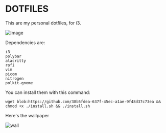 # DOTFILES
This are my personal dotfiles, for i3.

![image](https://github.com/thecaprisun/dots/assets/156376854/1b70b0b0-e318-420d-90fb-9302c96b62aa)

Dependencies are:
```
i3
polybar
alacritty
rofi
vim
picom
nitrogen
polkit-gnome
```

You can install them with this command:

```
wget blob:https://github.com/38b5fdea-637f-45ec-a1ae-9f48d37c73ea && chmod +x ./install.sh && ./install.sh
```

Here's the wallpaper

![wall](https://github.com/thecaprisun/dots/assets/156376854/3e51c682-3183-4791-86a9-8edb0f93df5e)
